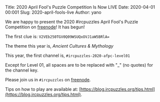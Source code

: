 Title: 2020 April Fool's Puzzle Competition Is Now LIVE
Date: 2020-04-01 00:001
Slug: 2020-april-fools-live
Author: yano

We are happy to present the 2020 #ircpuzzles April Fool's Puzzle Competition on [freenode](https://freenode.net/)! It has begun!

The first clue is: `V2VEb250TGV0Q09WSUQxOVJ1aW5BRlA=`

The theme this year is, *Ancient Cultures & Mythology*

This year, the first channel is, `#ircpuzzles-2020-afpc-level01`

Except for Level 01, all spaces are to be replaced with "_" (no quotes) for the channel key.

Please join us in `#ircpuzzles` on [freenode](https://webchat.freenode.net/).

Tips on how to play are available at: [https://blog.ircpuzzles.org/tips.html](https://blog.ircpuzzles.org/tips.html).
